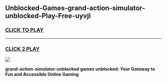 
## Unblocked-Games-grand-action-simulator-unblocked-Play-Free-uyvjl
<h3>
<a href="https://premium76.site?title=grand-action-simulator-unblocked&ref=23A">CLICK TO PLAY</a></h3>
<hr>

<h3>
<a href="https://premium76.site?title=grand-action-simulator-unblocked&ref=23A">CLICK 2 PLAY</a>
  
</h3>

<a href="https://premium76.site?title=grand-action-simulator-unblocked&ref=23A"><img src="https://clearcache.store/games.png"></a>


**grand-action-simulator-unblocked games unblocked: Your Gateway to Fun and Accessible Online Gaming**
